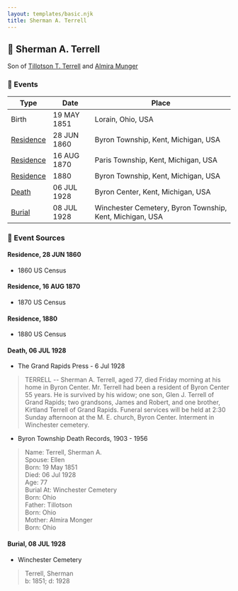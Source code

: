 ```yaml
---
layout: templates/basic.njk
title: Sherman A. Terrell
---
```

## 🔵 Sherman A. Terrell

Son of [Tillotson T. Terrell](/people/5/59687792) and [Almira Munger](/people/3/36419408)

### 📆 Events

Type | Date | Place
------ | ------ | ------
Birth | 19 MAY 1851 | Lorain, Ohio, USA
[Residence](#event-571691c2-6b16-4fc1-aa40-bfa549d9b487) | 28 JUN 1860 | Byron Township, Kent, Michigan, USA
[Residence](#event-43a31758-c66d-44ae-9e6b-fe23a66165cb) | 16 AUG 1870 | Paris Township, Kent, Michigan, USA
[Residence](#event-94492a85-7e3f-453f-b236-16aded9ea265) | 1880 | Byron Township, Kent, Michigan, USA
[Death](#event-c689186a-ae00-4308-9339-23fa2cf16426) | 06 JUL 1928 | Byron Center, Kent, Michigan, USA
[Burial](#event-7df6f152-0afc-4e49-8016-b89189f00ba8) | 08 JUL 1928 | Winchester Cemetery, Byron Township, Kent, Michigan, USA

### 📰 Event Sources

#### <a id="event-571691c2-6b16-4fc1-aa40-bfa549d9b487"></a> Residence, 28 JUN 1860
* 1860 US Census

#### <a id="event-43a31758-c66d-44ae-9e6b-fe23a66165cb"></a> Residence, 16 AUG 1870
* 1870 US Census

#### <a id="event-94492a85-7e3f-453f-b236-16aded9ea265"></a> Residence, 1880
* 1880 US Census

#### <a id="event-c689186a-ae00-4308-9339-23fa2cf16426"></a> Death, 06 JUL 1928
* The Grand Rapids Press  - 6 Jul 1928
>   
  > TERRELL -- Sherman A. Terrell, aged 77, died Friday morning at his home in Byron Center. Mr. Terrell had been a resident of Byron Center 55 years. He is survived by his widow; one son, Glen J. Terrell of Grand Rapids; two grandsons, James and Robert, and one brother, Kirtland Terrell of Grand Rapids. Funeral services will be held at 2:30 Sunday afternoon at the M. E. church, Byron Center. Interment in Winchester cemetery.
* Byron Township Death Records, 1903 - 1956
>   
  > Name: Terrell, Sherman A.  
  > Spouse: Ellen  
  > Born: 19 May 1851  
  > Died: 06 Jul 1928  
  > Age: 77  
  > Burial At: Winchester Cemetery  
  > Born: Ohio  
  > Father: Tillotson  
  > Born: Ohio  
  > Mother: Almira Monger  
  > Born: Ohio

#### <a id="event-7df6f152-0afc-4e49-8016-b89189f00ba8"></a> Burial, 08 JUL 1928
* Winchester Cemetery
>   
  > Terrell, Sherman  
  > b: 1851; d: 1928
